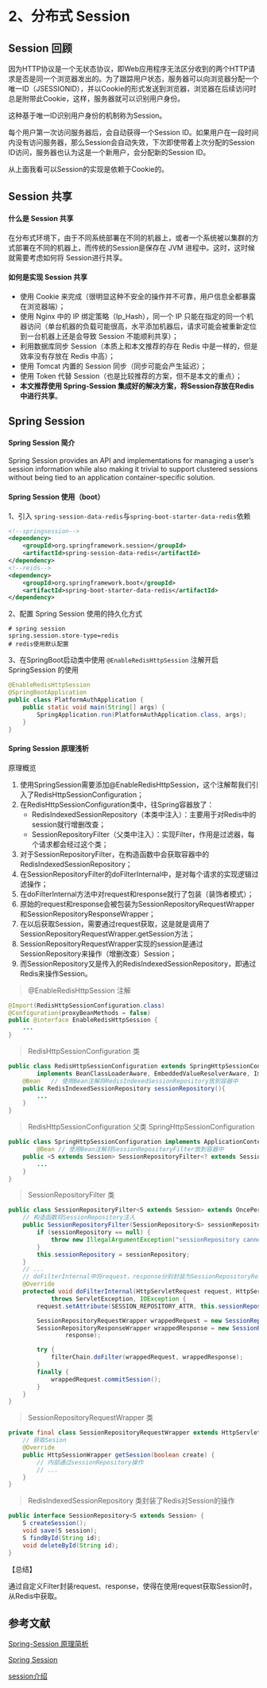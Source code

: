 # 2、分布式 Session

## Session 回顾

因为HTTP协议是一个无状态协议，即Web应用程序无法区分收到的两个HTTP请求是否是同一个浏览器发出的。为了跟踪用户状态，服务器可以向浏览器分配一个唯一ID（JSESSIONID），并以Cookie的形式发送到浏览器，浏览器在后续访问时总是附带此Cookie，这样，服务器就可以识别用户身份。

这种基于唯一ID识别用户身份的机制称为Session。

每个用户第一次访问服务器后，会自动获得一个Session ID。如果用户在一段时间内没有访问服务器，那么Session会自动失效，下次即使带着上次分配的Session ID访问，服务器也认为这是一个新用户，会分配新的Session ID。

从上面我看可以Session的实现是依赖于Cookie的。

## Session 共享

#### 什么是 Session 共享

在分布式环境下，由于不同系统部署在不同的机器上，或者一个系统被以集群的方式部署在不同的机器上，而传统的Session是保存在 JVM 进程中。这时，这时候就需要考虑如何将 Session进行共享。

#### 如何是实现 Session 共享

- 使用 Cookie 来完成（很明显这种不安全的操作并不可靠，用户信息全都暴露在浏览器端）；
- 使用 Nginx 中的 IP 绑定策略（Ip_Hash），同一个 IP 只能在指定的同一个机器访问（单台机器的负载可能很高，水平添加机器后，请求可能会被重新定位到一台机器上还是会导致 Session 不能顺利共享）；
- 利用数据库同步 Session（本质上和本文推荐的存在 Redis 中是一样的，但是效率没有存放在 Redis 中高）；
- 使用 Tomcat 内置的 Session 同步（同步可能会产生延迟）；
- 使用 Token 代替 Session（也是比较推荐的方案，但不是本文的重点）；
- **本文推荐使用 Spring-Session 集成好的解决方案，将Session存放在Redis中进行共享**。

## Spring Session

#### Spring Session 简介

Spring Session provides an API and implementations for managing a user’s session information while also making it trivial to support clustered sessions without being tied to an application container-specific solution. 

#### Spring Session 使用（boot）

1、引入 `spring-session-data-redis`与`spring-boot-starter-data-redis`依赖

```xml
<!--springsession-->
<dependency>
    <groupId>org.springframework.session</groupId>
    <artifactId>spring-session-data-redis</artifactId>
</dependency>
<!--reids-->
<dependency>
    <groupId>org.springframework.boot</groupId>
    <artifactId>spring-boot-starter-data-redis</artifactId>
</dependency>
```

2、配置 Spring Session 使用的持久化方式

```properties
# spring session
spring.session.store-type=redis
# redis使用默认配置
```

3、在SpringBoot启动类中使用 `@EnableRedisHttpSession` 注解开启 SpringSession 的使用

```java
@EnableRedisHttpSession
@SpringBootApplication
public class PlatformAuthApplication {
    public static void main(String[] args) {
        SpringApplication.run(PlatformAuthApplication.class, args);
    }
}
```

#### Spring Session 原理浅析

原理概览

1. 使用SpringSession需要添加@EnableRedisHttpSession，这个注解帮我们引入了RedisHttpSessionConfiguration；
2. 在RedisHttpSessionConfiguration类中，往Spring容器放了：
   + RedisIndexedSessionRepository（本类中注入）：主要用于对Redis中的session就行增删改查；
   + SessionRepositoryFilter（父类中注入）：实现Filter，作用是过滤器，每个请求都会经过这个类；
3. 对于SessionRepositoryFilter，在构造函数中会获取容器中的RedisIndexedSessionRepository；
4. 在SessionRepositoryFilter的doFilterInternal中，是对每个请求的实现逻辑过滤操作；
5. 在doFilterInternal方法中对request和response就行了包装（装饰者模式）；
6. 原始的request和response会被包装为SessionRepositoryRequestWrapper和SessionRepositoryResponseWrapper；
7. 在以后获取Session，需要通过request获取，这是就是调用了SessionRepositoryRequestWrapper.getSession方法；
8. SessionRepositoryRequestWrapper实现的session是通过SessionRepository来操作（增删改查）Session；
9. 而SessionRepository又是传入的RedisIndexedSessionRepository，即通过Redis来操作Session。

> @EnableRedisHttpSession 注解

```java
@Import(RedisHttpSessionConfiguration.class)
@Configuration(proxyBeanMethods = false)
public @interface EnableRedisHttpSession {
    ...
}
```

>RedisHttpSessionConfiguration 类

```java
public class RedisHttpSessionConfiguration extends SpringHttpSessionConfiguration
		implements BeanClassLoaderAware, EmbeddedValueResolverAware, ImportAware {
    @Bean	// 使用Bean注解将RedisIndexedSessionRepository放到容器中
	public RedisIndexedSessionRepository sessionRepository(){
        ...
    }
}
```

> RedisHttpSessionConfiguration 父类 SpringHttpSessionConfiguration

```java
public class SpringHttpSessionConfiguration implements ApplicationContextAware {
    	@Bean // 使用Bean注解将SessionRepositoryFilter放到容器中
	public <S extends Session> SessionRepositoryFilter<? extends Session> springSessionRepositoryFilter(){
        ...
    }
}
```

> SessionRepositoryFilter 类

```java
public class SessionRepositoryFilter<S extends Session> extends OncePerRequestFilter{
    // 构造函数将SessionRepository注入
    public SessionRepositoryFilter(SessionRepository<S> sessionRepository) {
		if (sessionRepository == null) {
			throw new IllegalArgumentException("sessionRepository cannot be null");
		}
		this.sessionRepository = sessionRepository;
	}
    // ...
    // doFilterInternal中将request，response分别封装为SessionRepositoryRequestWrapper和SessionRepositoryResponseWrapper
    @Override
	protected void doFilterInternal(HttpServletRequest request, HttpServletResponse response, FilterChain filterChain)
			throws ServletException, IOException {
		request.setAttribute(SESSION_REPOSITORY_ATTR, this.sessionRepository);

		SessionRepositoryRequestWrapper wrappedRequest = new SessionRepositoryRequestWrapper(request, response);
		SessionRepositoryResponseWrapper wrappedResponse = new SessionRepositoryResponseWrapper(wrappedRequest,
				response);

		try {
			filterChain.doFilter(wrappedRequest, wrappedResponse);
		}
		finally {
			wrappedRequest.commitSession();
		}
	}
}
```

>SessionRepositoryRequestWrapper 类

```java
private final class SessionRepositoryRequestWrapper extends HttpServletRequestWrapper {
    // 获取Sesion
    @Override
    public HttpSessionWrapper getSession(boolean create) {
        // 内部通过sessionRepository操作
        // ...
    }
}
```

> RedisIndexedSessionRepository 类封装了Redis对Session的操作

```java
public interface SessionRepository<S extends Session> {
	S createSession();
	void save(S session);
	S findById(String id);
	void deleteById(String id);
}
```

【总结】

通过自定义Filter封装request、response，使得在使用request获取Session时，从Redis中获取。



## 参考文献

[Spring-Session 原理简析](https://zhuanlan.zhihu.com/p/246344640)

[Spring Session](https://docs.spring.io/spring-session/docs/2.4.3/reference/html5/)

[session介绍]([session介绍_coolwriter的博客-CSDN博客_session介绍](https://blog.csdn.net/coolwriter/article/details/81201799))








